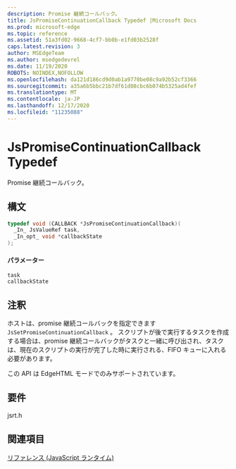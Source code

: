 ```yaml
---
description: Promise 継続コールバック。
title: JsPromiseContinuationCallback Typedef |Microsoft Docs
ms.prod: microsoft-edge
ms.topic: reference
ms.assetid: 51a3fd02-9668-4cf7-bb0b-e1fd03b2528f
caps.latest.revision: 3
author: MSEdgeTeam
ms.author: msedgedevrel
ms.date: 11/19/2020
ROBOTS: NOINDEX,NOFOLLOW
ms.openlocfilehash: da121d186cd9d0ab1a9770be08c9a92b52cf3366
ms.sourcegitcommit: a35a6b5bbc21b7df61d08cbc6b074b5325ad4fef
ms.translationtype: MT
ms.contentlocale: ja-JP
ms.lasthandoff: 12/17/2020
ms.locfileid: "11235088"
---
```

# JsPromiseContinuationCallback Typedef

Promise 継続コールバック。  
  
## 構文  
  
```cpp  
typedef void (CALLBACK *JsPromiseContinuationCallback)(  
  _In_ JsValueRef task,  
  _In_opt_ void *callbackState  
);  
```  
  
#### パラメーター  
 `task`  
  `callbackState`  
  
## 注釈  
 ホストは、promise 継続コールバックを指定できます `JsSetPromiseContinuationCallback` 。 スクリプトが後で実行するタスクを作成する場合は、promise 継続コールバックがタスクと一緒に呼び出され、タスクは、現在のスクリプトの実行が完了した時に実行される、FIFO キューに入れる必要があります。  
  
 この API は EdgeHTML モードでのみサポートされています。  
  
## 要件  
 jsrt.h  
  
## 関連項目  
 [リファレンス (JavaScript ランタイム)](../chakra-hosting/reference-javascript-runtime.md)
